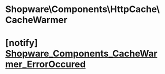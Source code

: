 # Shopware\Components\HttpCache\CacheWarmer

# [notify] [Shopware_Components_CacheWarmer_ErrorOccured](https://github.com/shopware/shopware/blob/5.5/engine/Shopware/Components/HttpCache/CacheWarmer.php#L122)

